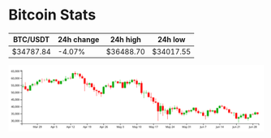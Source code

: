 # Bitcoin Stats

BTC/USDT|24h change|24h high|24h low|
|---|---|---|---|
|$34787.84|-4.07%|$36488.70|$34017.55|

<img src="./chart.svg">
